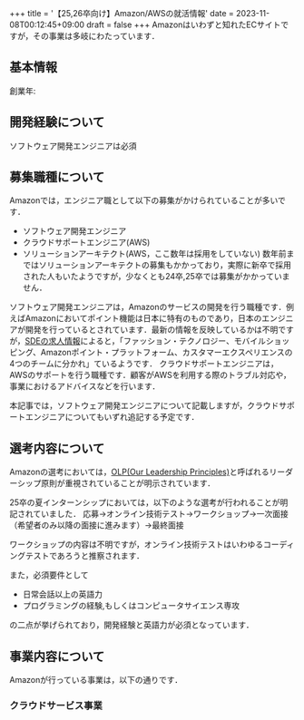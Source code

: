+++
title = '【25,26卒向け】Amazon/AWSの就活情報'
date = 2023-11-08T00:12:45+09:00
draft = false
+++
Amazonはいわずと知れたECサイトですが，その事業は多岐にわたっています．


## 基本情報
創業年:

## 開発経験について
ソフトウェア開発エンジニアは必須
## 募集職種について
Amazonでは，エンジニア職として以下の募集がかけられていることが多いです．
- ソフトウェア開発エンジニア
- クラウドサポートエンジニア(AWS)
- ソリューションアーキテクト(AWS，ここ数年は採用をしていない)
数年前まではソリューションアーキテクトの募集もかかっており，実際に新卒で採用された人もいたようですが，少なくとも24卒,25卒では募集がかかっていません．

ソフトウェア開発エンジニアは，Amazonのサービスの開発を行う職種です．例えばAmazonにおいてポイント機能は日本に特有のものであり，日本のエンジニアが開発を行っているとされています．最新の情報を反映しているかは不明ですが，[SDEの求人情報](https://www.amazon.co.jp/b?ie=UTF8&node=5121549051)によると，「ファッション・テクノロジー、モバイルショッピング、Amazonポイント・プラットフォーム、カスタマーエクスペリエンスの4つのチームに分かれ」ているようです．
クラウドサポートエンジニアは，AWSのサポートを行う職種です．顧客がAWSを利用する際のトラブル対応や，事業におけるアドバイスなどを行います．

本記事では，ソフトウェア開発エンジニアについて記載しますが，クラウドサポートエンジニアについてもいずれ追記する予定です．

## 選考内容について
Amazonの選考においては，[OLP(Our Leadership Principles)](https://www.amazon.co.jp/b/?node=5121597051)と呼ばれるリーダーシップ原則が重視されていることが明示されています．

25卒の夏インターンシップにおいては，以下のような選考が行われることが明記されていました．
応募→オンライン技術テスト→ワークショップ→一次面接（希望者のみ以降の面接に進みます）→最終面接

ワークショップの内容は不明ですが，オンライン技術テストはいわゆるコーディングテストであろうと推察されます．

また，必須要件として
- 日常会話以上の英語力
- プログラミングの経験,もしくはコンピュータサイエンス専攻

の二点が挙げられており，開発経験と英語力が必須となっています．



## 事業内容について
Amazonが行っている事業は，以下の通りです．
### クラウドサービス事業